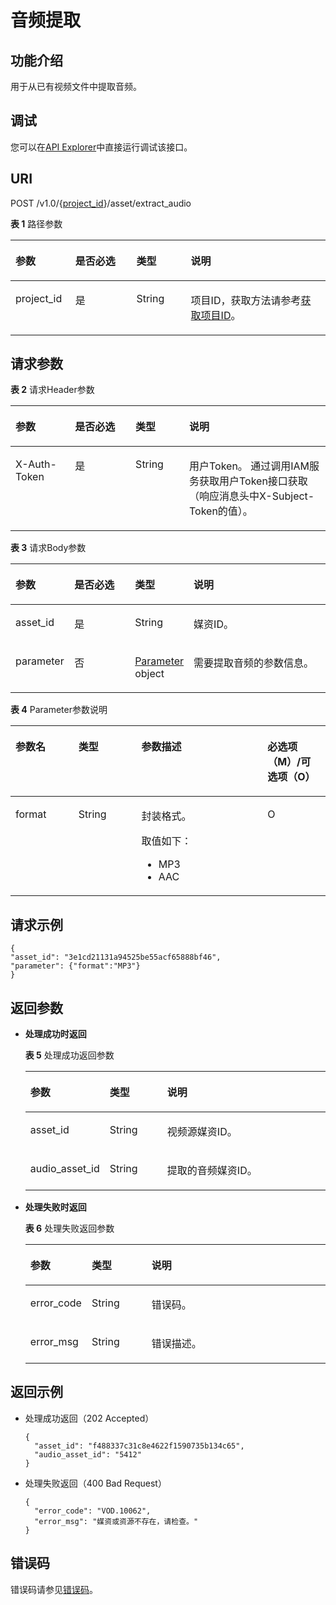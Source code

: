 # 音频提取<a name="vod_04_0208"></a>

## 功能介绍<a name="zh-cn_topic_0128109928_zh-cn_topic_0127930896_section114814192538"></a>

用于从已有视频文件中提取音频。

## 调试<a name="section0901815112511"></a>

您可以在[API Explorer](https://apiexplorer.developer.huaweicloud.com/apiexplorer/doc?product=VOD&api=CreateExtractAudioTask)中直接运行调试该接口。

## URI<a name="zh-cn_topic_0128109928_zh-cn_topic_0127930896_section5241024145313"></a>

POST /v1.0/\{[project\_id](获取项目ID.md)\}/asset/extract\_audio

**表 1**  路径参数

<a name="table6869913124919"></a>
<table><thead align="left"><tr id="vod_04_0196_row58691013184917"><th class="cellrowborder" valign="top" width="18.98%" id="mcps1.2.5.1.1"><p id="vod_04_0196_p18869171324920"><a name="vod_04_0196_p18869171324920"></a><a name="vod_04_0196_p18869171324920"></a>参数</p>
</th>
<th class="cellrowborder" valign="top" width="19.400000000000002%" id="mcps1.2.5.1.2"><p id="vod_04_0196_p16174217193312"><a name="vod_04_0196_p16174217193312"></a><a name="vod_04_0196_p16174217193312"></a>是否必选</p>
</th>
<th class="cellrowborder" valign="top" width="17.299999999999997%" id="mcps1.2.5.1.3"><p id="vod_04_0196_p1386920134497"><a name="vod_04_0196_p1386920134497"></a><a name="vod_04_0196_p1386920134497"></a>类型</p>
</th>
<th class="cellrowborder" valign="top" width="44.32%" id="mcps1.2.5.1.4"><p id="vod_04_0196_p1386931394910"><a name="vod_04_0196_p1386931394910"></a><a name="vod_04_0196_p1386931394910"></a>说明</p>
</th>
</tr>
</thead>
<tbody><tr id="vod_04_0196_row1586931374911"><td class="cellrowborder" valign="top" width="18.98%" headers="mcps1.2.5.1.1 "><p id="vod_04_0196_p14253192105011"><a name="vod_04_0196_p14253192105011"></a><a name="vod_04_0196_p14253192105011"></a>project_id</p>
</td>
<td class="cellrowborder" valign="top" width="19.400000000000002%" headers="mcps1.2.5.1.2 "><p id="vod_04_0196_p18172181763318"><a name="vod_04_0196_p18172181763318"></a><a name="vod_04_0196_p18172181763318"></a>是</p>
</td>
<td class="cellrowborder" valign="top" width="17.299999999999997%" headers="mcps1.2.5.1.3 "><p id="vod_04_0196_p62548235018"><a name="vod_04_0196_p62548235018"></a><a name="vod_04_0196_p62548235018"></a>String</p>
</td>
<td class="cellrowborder" valign="top" width="44.32%" headers="mcps1.2.5.1.4 "><p id="vod_04_0196_p0254323500"><a name="vod_04_0196_p0254323500"></a><a name="vod_04_0196_p0254323500"></a>项目ID，获取方法请参考<a href="https://support.huaweicloud.com/usermanual-vod/vod_01_0058.html" target="_blank" rel="noopener noreferrer">获取项目ID</a>。</p>
</td>
</tr>
</tbody>
</table>

## 请求参数<a name="zh-cn_topic_0128109928_zh-cn_topic_0127930896_section7297229175319"></a>

**表 2**  请求Header参数

<a name="HeaderParameter"></a>
<table><thead align="left"><tr id="vod_04_0196_row1359311223199"><th class="cellrowborder" valign="top" width="18.89%" id="mcps1.2.5.1.1"><p id="vod_04_0196_p959302213191"><a name="vod_04_0196_p959302213191"></a><a name="vod_04_0196_p959302213191"></a>参数</p>
</th>
<th class="cellrowborder" valign="top" width="19.23%" id="mcps1.2.5.1.2"><p id="vod_04_0196_p10968335203313"><a name="vod_04_0196_p10968335203313"></a><a name="vod_04_0196_p10968335203313"></a>是否必选</p>
</th>
<th class="cellrowborder" valign="top" width="17.04%" id="mcps1.2.5.1.3"><p id="vod_04_0196_p6594132291914"><a name="vod_04_0196_p6594132291914"></a><a name="vod_04_0196_p6594132291914"></a>类型</p>
</th>
<th class="cellrowborder" valign="top" width="44.84%" id="mcps1.2.5.1.4"><p id="vod_04_0196_p1659492213198"><a name="vod_04_0196_p1659492213198"></a><a name="vod_04_0196_p1659492213198"></a>说明</p>
</th>
</tr>
</thead>
<tbody><tr id="vod_04_0196_row5593132218192"><td class="cellrowborder" valign="top" width="18.89%" headers="mcps1.2.5.1.1 "><p id="vod_04_0196_p959417226199"><a name="vod_04_0196_p959417226199"></a><a name="vod_04_0196_p959417226199"></a>X-Auth-Token</p>
</td>
<td class="cellrowborder" valign="top" width="19.23%" headers="mcps1.2.5.1.2 "><p id="vod_04_0196_p189688351336"><a name="vod_04_0196_p189688351336"></a><a name="vod_04_0196_p189688351336"></a>是</p>
</td>
<td class="cellrowborder" valign="top" width="17.04%" headers="mcps1.2.5.1.3 "><p id="vod_04_0196_p5594132231911"><a name="vod_04_0196_p5594132231911"></a><a name="vod_04_0196_p5594132231911"></a>String</p>
</td>
<td class="cellrowborder" valign="top" width="44.84%" headers="mcps1.2.5.1.4 "><p id="vod_04_0196_p1159416229196"><a name="vod_04_0196_p1159416229196"></a><a name="vod_04_0196_p1159416229196"></a>用户Token。 通过调用IAM服务获取用户Token接口获取（响应消息头中X-Subject-Token的值）。</p>
</td>
</tr>
</tbody>
</table>

**表 3**  请求Body参数

<a name="zh-cn_topic_0128109928_zh-cn_topic_0127930896_table6798518"></a>
<table><thead align="left"><tr id="zh-cn_topic_0128109928_zh-cn_topic_0127930896_row8735540"><th class="cellrowborder" valign="top" width="18.68%" id="mcps1.2.5.1.1"><p id="zh-cn_topic_0128109928_zh-cn_topic_0127930896_p36490171"><a name="zh-cn_topic_0128109928_zh-cn_topic_0127930896_p36490171"></a><a name="zh-cn_topic_0128109928_zh-cn_topic_0127930896_p36490171"></a>参数</p>
</th>
<th class="cellrowborder" valign="top" width="19.61%" id="mcps1.2.5.1.2"><p id="p1332144564"><a name="p1332144564"></a><a name="p1332144564"></a>是否必选</p>
</th>
<th class="cellrowborder" valign="top" width="17.330000000000002%" id="mcps1.2.5.1.3"><p id="zh-cn_topic_0128109928_zh-cn_topic_0127930896_p2913837"><a name="zh-cn_topic_0128109928_zh-cn_topic_0127930896_p2913837"></a><a name="zh-cn_topic_0128109928_zh-cn_topic_0127930896_p2913837"></a>类型</p>
</th>
<th class="cellrowborder" valign="top" width="44.379999999999995%" id="mcps1.2.5.1.4"><p id="zh-cn_topic_0128109928_zh-cn_topic_0127930896_p34694260"><a name="zh-cn_topic_0128109928_zh-cn_topic_0127930896_p34694260"></a><a name="zh-cn_topic_0128109928_zh-cn_topic_0127930896_p34694260"></a>说明</p>
</th>
</tr>
</thead>
<tbody><tr id="zh-cn_topic_0128109928_zh-cn_topic_0127930896_row29117349"><td class="cellrowborder" valign="top" width="18.68%" headers="mcps1.2.5.1.1 "><p id="zh-cn_topic_0128109928_zh-cn_topic_0127930896_p9695103"><a name="zh-cn_topic_0128109928_zh-cn_topic_0127930896_p9695103"></a><a name="zh-cn_topic_0128109928_zh-cn_topic_0127930896_p9695103"></a>asset_id</p>
</td>
<td class="cellrowborder" valign="top" width="19.61%" headers="mcps1.2.5.1.2 "><p id="p123201541869"><a name="p123201541869"></a><a name="p123201541869"></a>是</p>
</td>
<td class="cellrowborder" valign="top" width="17.330000000000002%" headers="mcps1.2.5.1.3 "><p id="zh-cn_topic_0128109928_zh-cn_topic_0127930896_p47105906"><a name="zh-cn_topic_0128109928_zh-cn_topic_0127930896_p47105906"></a><a name="zh-cn_topic_0128109928_zh-cn_topic_0127930896_p47105906"></a>String</p>
</td>
<td class="cellrowborder" valign="top" width="44.379999999999995%" headers="mcps1.2.5.1.4 "><p id="zh-cn_topic_0128109928_zh-cn_topic_0127930896_p15341719293"><a name="zh-cn_topic_0128109928_zh-cn_topic_0127930896_p15341719293"></a><a name="zh-cn_topic_0128109928_zh-cn_topic_0127930896_p15341719293"></a>媒资ID。</p>
</td>
</tr>
<tr id="row18770743781"><td class="cellrowborder" valign="top" width="18.68%" headers="mcps1.2.5.1.1 "><p id="p8770134314818"><a name="p8770134314818"></a><a name="p8770134314818"></a>parameter</p>
</td>
<td class="cellrowborder" valign="top" width="19.61%" headers="mcps1.2.5.1.2 "><p id="p3317141962"><a name="p3317141962"></a><a name="p3317141962"></a>否</p>
</td>
<td class="cellrowborder" valign="top" width="17.330000000000002%" headers="mcps1.2.5.1.3 "><p id="p197709438813"><a name="p197709438813"></a><a name="p197709438813"></a><a href="#table197816255514">Parameter</a> object</p>
</td>
<td class="cellrowborder" valign="top" width="44.379999999999995%" headers="mcps1.2.5.1.4 "><p id="p1977019431884"><a name="p1977019431884"></a><a name="p1977019431884"></a>需要提取音频的参数信息。</p>
</td>
</tr>
</tbody>
</table>

**表 4**  Parameter参数说明

<a name="table197816255514"></a>
<table><thead align="left"><tr id="row19787205510"><th class="cellrowborder" valign="top" width="20%" id="mcps1.2.5.1.1"><p id="p897913265513"><a name="p897913265513"></a><a name="p897913265513"></a>参数名</p>
</th>
<th class="cellrowborder" valign="top" width="20%" id="mcps1.2.5.1.2"><p id="p2979182175510"><a name="p2979182175510"></a><a name="p2979182175510"></a>类型</p>
</th>
<th class="cellrowborder" valign="top" width="40%" id="mcps1.2.5.1.3"><p id="p1097972165517"><a name="p1097972165517"></a><a name="p1097972165517"></a>参数描述</p>
</th>
<th class="cellrowborder" valign="top" width="20%" id="mcps1.2.5.1.4"><p id="p16979225559"><a name="p16979225559"></a><a name="p16979225559"></a>必选项（M）/可选项（O）</p>
</th>
</tr>
</thead>
<tbody><tr id="row197992145519"><td class="cellrowborder" valign="top" width="20%" headers="mcps1.2.5.1.1 "><p id="p119797212557"><a name="p119797212557"></a><a name="p119797212557"></a>format</p>
</td>
<td class="cellrowborder" valign="top" width="20%" headers="mcps1.2.5.1.2 "><p id="p349118442554"><a name="p349118442554"></a><a name="p349118442554"></a>String</p>
</td>
<td class="cellrowborder" valign="top" width="40%" headers="mcps1.2.5.1.3 "><p id="p74911944105517"><a name="p74911944105517"></a><a name="p74911944105517"></a>封装格式。</p>
<div class="p" id="p154911344185518"><a name="p154911344185518"></a><a name="p154911344185518"></a>取值如下：<a name="ul6491044125513"></a><a name="ul6491044125513"></a><ul id="ul6491044125513"><li>MP3</li><li>AAC</li></ul>
</div>
</td>
<td class="cellrowborder" valign="top" width="20%" headers="mcps1.2.5.1.4 "><p id="p19491174455519"><a name="p19491174455519"></a><a name="p19491174455519"></a>O</p>
</td>
</tr>
</tbody>
</table>

## 请求示例<a name="zh-cn_topic_0128109928_zh-cn_topic_0127930896_section1249493515311"></a>

```
{
"asset_id": "3e1cd21131a94525be55acf65888bf46",
"parameter": {"format":"MP3"}
}
```

## 返回参数<a name="zh-cn_topic_0128109928_zh-cn_topic_0127930896_section162761640105314"></a>

-   **处理成功时返回**

    **表 5**  处理成功返回参数

    <a name="table155123509128"></a>
    <table><thead align="left"><tr id="row76848503127"><th class="cellrowborder" valign="top" width="20%" id="mcps1.2.4.1.1"><p id="p136844505129"><a name="p136844505129"></a><a name="p136844505129"></a>参数</p>
    </th>
    <th class="cellrowborder" valign="top" width="20%" id="mcps1.2.4.1.2"><p id="p1868418508128"><a name="p1868418508128"></a><a name="p1868418508128"></a>类型</p>
    </th>
    <th class="cellrowborder" valign="top" width="60%" id="mcps1.2.4.1.3"><p id="p10684165001217"><a name="p10684165001217"></a><a name="p10684165001217"></a>说明</p>
    </th>
    </tr>
    </thead>
    <tbody><tr id="row47001950151210"><td class="cellrowborder" valign="top" width="20%" headers="mcps1.2.4.1.1 "><p id="p270005020122"><a name="p270005020122"></a><a name="p270005020122"></a>asset_id</p>
    </td>
    <td class="cellrowborder" valign="top" width="20%" headers="mcps1.2.4.1.2 "><p id="p117001450141211"><a name="p117001450141211"></a><a name="p117001450141211"></a>String</p>
    </td>
    <td class="cellrowborder" valign="top" width="60%" headers="mcps1.2.4.1.3 "><p id="p12700155031213"><a name="p12700155031213"></a><a name="p12700155031213"></a>视频源媒资ID。</p>
    </td>
    </tr>
    <tr id="row1700650121217"><td class="cellrowborder" valign="top" width="20%" headers="mcps1.2.4.1.1 "><p id="p5700205017125"><a name="p5700205017125"></a><a name="p5700205017125"></a>audio_asset_id</p>
    </td>
    <td class="cellrowborder" valign="top" width="20%" headers="mcps1.2.4.1.2 "><p id="p97001750101215"><a name="p97001750101215"></a><a name="p97001750101215"></a>String</p>
    </td>
    <td class="cellrowborder" valign="top" width="60%" headers="mcps1.2.4.1.3 "><p id="p18700850101214"><a name="p18700850101214"></a><a name="p18700850101214"></a>提取的音频媒资ID。</p>
    </td>
    </tr>
    </tbody>
    </table>

-   **处理失败时返回**

    **表 6**  处理失败返回参数

    <a name="table85181245145317"></a>
    <table><thead align="left"><tr id="row1051944555315"><th class="cellrowborder" valign="top" width="20%" id="mcps1.2.4.1.1"><p id="p0519745205314"><a name="p0519745205314"></a><a name="p0519745205314"></a>参数</p>
    </th>
    <th class="cellrowborder" valign="top" width="20%" id="mcps1.2.4.1.2"><p id="p16519845105313"><a name="p16519845105313"></a><a name="p16519845105313"></a>类型</p>
    </th>
    <th class="cellrowborder" valign="top" width="60%" id="mcps1.2.4.1.3"><p id="p1351918453535"><a name="p1351918453535"></a><a name="p1351918453535"></a>说明</p>
    </th>
    </tr>
    </thead>
    <tbody><tr id="row2520144516539"><td class="cellrowborder" valign="top" width="20%" headers="mcps1.2.4.1.1 "><p id="p8520945185313"><a name="p8520945185313"></a><a name="p8520945185313"></a>error_code</p>
    </td>
    <td class="cellrowborder" valign="top" width="20%" headers="mcps1.2.4.1.2 "><p id="p115201145105312"><a name="p115201145105312"></a><a name="p115201145105312"></a>String</p>
    </td>
    <td class="cellrowborder" valign="top" width="60%" headers="mcps1.2.4.1.3 "><p id="p12520124518539"><a name="p12520124518539"></a><a name="p12520124518539"></a>错误码。</p>
    </td>
    </tr>
    <tr id="row10520124505310"><td class="cellrowborder" valign="top" width="20%" headers="mcps1.2.4.1.1 "><p id="p852094510531"><a name="p852094510531"></a><a name="p852094510531"></a>error_msg</p>
    </td>
    <td class="cellrowborder" valign="top" width="20%" headers="mcps1.2.4.1.2 "><p id="p8520174519535"><a name="p8520174519535"></a><a name="p8520174519535"></a>String</p>
    </td>
    <td class="cellrowborder" valign="top" width="60%" headers="mcps1.2.4.1.3 "><p id="p95208459531"><a name="p95208459531"></a><a name="p95208459531"></a>错误描述。</p>
    </td>
    </tr>
    </tbody>
    </table>


## 返回示例<a name="zh-cn_topic_0128109928_zh-cn_topic_0127930896_section1164111461532"></a>

-   处理成功返回（202 Accepted）

    ```
    {
      "asset_id": "f488337c31c8e4622f1590735b134c65",
      "audio_asset_id": "5412"
    }
    ```

-   处理失败返回（400 Bad Request）

    ```
    {
      "error_code": "VOD.10062",
      "error_msg": "媒资或资源不存在，请检查。"
    }
    ```


## 错误码<a name="section569214377267"></a>

错误码请参见[错误码](错误码.md)。

